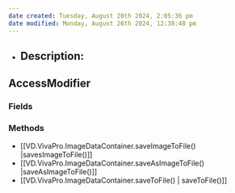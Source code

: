```yaml
---
date created: Tuesday, August 20th 2024, 2:05:36 pm
date modified: Monday, August 26th 2024, 12:38:48 pm
---
```

- Description:
	- 

## AccessModifier
### Fields
### Methods
- [[VD.VivaPro.ImageDataContainer.saveImageToFile() |savesImageToFile()]]
- [[VD.VivaPro.ImageDataContainer.saveAsImageToFile() |saveAsImageToFile()]]
- [[VD.VivaPro.ImageDataContainer.saveToFile() | saveToFile()]]

